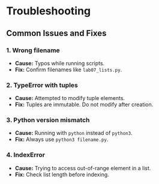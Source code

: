 # Troubleshooting

## Common Issues and Fixes

### 1. Wrong filename
- **Cause:** Typos while running scripts.  
- **Fix:** Confirm filenames like `lab07_lists.py`.

### 2. TypeError with tuples
- **Cause:** Attempted to modify tuple elements.  
- **Fix:** Tuples are immutable. Do not modify after creation.

### 3. Python version mismatch
- **Cause:** Running with `python` instead of `python3`.  
- **Fix:** Always use `python3 filename.py`.

### 4. IndexError
- **Cause:** Trying to access out-of-range element in a list.  
- **Fix:** Check list length before indexing.
